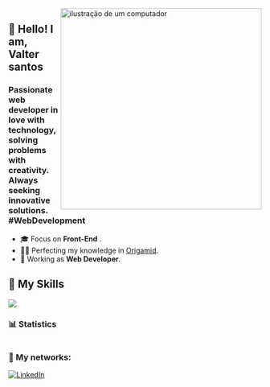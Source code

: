 <img src="https://raw.githubusercontent.com/MicaelliMedeiros/micaellimedeiros/master/image/computer-illustration.png" alt="ilustração de um computador" min-width="400px" max-width="400px" width="400px" align="right">

## 🖖 Hello! I am,  <strong>Valter santos</strong>
<h3> Passionate web developer in love with technology, solving problems with creativity. Always seeking innovative solutions. #WebDevelopment</h3>

- 🎓 Focus on  **Front-End** .
- 👨‍💻  Perfecting my knowledge in <a href="https://www.origamid.com/">Origamid</a>.
- 💼 Working as  **Web Developer**.

## 🚀 My Skills

<p align="left">
    <a href="https://skillicons.dev" target="_blank">
    <img src="https://skillicons.dev/icons?i=html,css,bootstrap,js,vuejs,tailwind,laravel,mysql,git,vscode,wordpress" />
    </a>
</p>


### 📊 Statistics

<a href="https://github.com/Valtersystem" title="">
  <img align="center" src="https://github-readme-stats.vercel.app/api/top-langs/?username=Valtersystem&theme=dracula&hide_langs_below=1" alt=""/>
</a>

<br>

### 📱 My networks:

<p align="left">
  <a href="https://www.linkedin.com/in/valterantonio/" title="LinkedIn">
  <img src="https://img.shields.io/badge/-Linkedin-0e76a8?style=flat-square&logo=Linkedin&logoColor=white&link=/" alt="LinkedIn"/></a>
</p>
